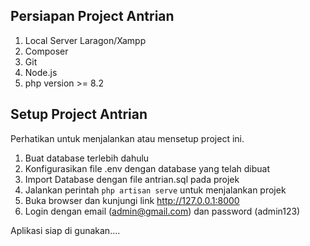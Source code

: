 ## Persiapan Project Antrian

1. Local Server Laragon/Xampp 
2. Composer
3. Git
4. Node.js
5. php version >= 8.2

## Setup Project Antrian

Perhatikan untuk menjalankan atau mensetup project ini.

1. Buat database terlebih dahulu
2. Konfigurasikan file .env dengan database yang telah dibuat
3. Import Database dengan file antrian.sql pada projek
7. Jalankan perintah `php artisan serve` untuk menjalankan projek
8. Buka browser dan kunjungi link http://127.0.0.1:8000
9. Login dengan email (admin@gmail.com) dan password (admin123)

Aplikasi siap di gunakan....





